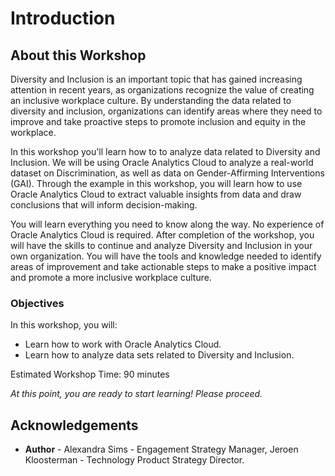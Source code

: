 # Introduction

## About this Workshop

Diversity and Inclusion is an important topic that has gained increasing attention in recent years, as organizations recognize the value of creating an inclusive workplace culture. By understanding the data related to diversity and inclusion, organizations can identify areas where they need to improve and take proactive steps to promote inclusion and equity in the workplace.

In this workshop you'll learn how to to analyze data related to Diversity and Inclusion. We will be using Oracle Analytics Cloud to analyze a real-world dataset on Discrimination, as well as data on Gender-Affirming Interventions (GAI). Through the example in this workshop, you will learn how to use Oracle Analytics Cloud to extract valuable insights from data and draw conclusions that will inform decision-making.

You will learn everything you need to know along the way. No experience of Oracle Analytics Cloud is required. After completion of the workshop, you will have the skills to continue and analyze Diversity and Inclusion in your own organization. You will have the tools and knowledge needed to identify areas of improvement and take actionable steps to make a positive impact and promote a more inclusive workplace culture.

### Objectives
In this workshop, you will:
- Learn how to work with Oracle Analytics Cloud.
- Learn how to analyze data sets related to Diversity and Inclusion.

Estimated Workshop Time: 90 minutes

_At this point, you are ready to start learning! Please proceed._

## **Acknowledgements**

- **Author** - Alexandra Sims - Engagement Strategy Manager, Jeroen Kloosterman - Technology Product Strategy Director.
